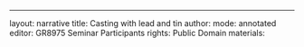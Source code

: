 ---
layout: narrative
title: Casting with lead and tin
author:
mode: annotated
editor: GR8975 Seminar Participants
rights: Public Domain
materials: 